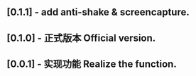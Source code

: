 ## [0.1.1] - add anti-shake & screencapture.

## [0.1.0] - 正式版本 Official version.

## [0.0.1] - 实现功能 Realize the function.

